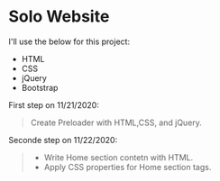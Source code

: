 # Solo Website
I'll use the below for this project: 
  - HTML
  - CSS
  - jQuery
  - Bootstrap

First step on 11/21/2020:
> Create Preloader with HTML,CSS, and jQuery.

Seconde step on 11/22/2020:
> - Write Home section contetn with HTML.
> - Apply CSS properties for Home section tags.
